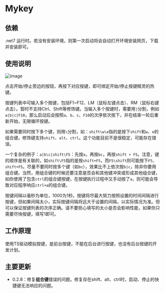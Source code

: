 # Mykey

## 依赖
.net7 运行时。若没有安装环境，则第一次启动将会自动打开环境安装网页，下载并安装即可。

## 使用说明
![image](https://user-images.githubusercontent.com/10357789/230761169-f1c47082-4140-436c-ac50-c2cc68d7c85e.png)

点击开始/停止旁边的按钮，再按下对应按键，即可绑定开始/停止按键精灵的热键。

按键列表中可输入多个按键，包括F1~F12、LM（鼠标左键点击）、RM（鼠标右键点击）。暂时不支持Ctrl、Shift等修饰键。当输入多个按键时，需要用`|`分割，例如`a|b|c|F10`，那么启动后会按照`a`、`b`、`c`、`F10`的次序依次按下，并在结束一轮后重新开始，无限循环按键。

如果需要同时按下多个键，则用`\`分割，如：`shift\w\e`指的是按下`shift`和`w`、`e`的组合键。修饰键支持`shift`、`alt`、`ctrl`。这个功能目前不是很稳定，可能存在错误。

一个复杂的例子：`a|b\c|shift\F5`：先按`a`，再按`bc`，再按`shift + F5`。注意，键的顺序是有关联的，如`shift\F5`指的是按`shift+F5`，而`F5\shift`则可能按下`F5`、`shift+F5`。尽量不要同时按多个键（如`bc`），效果比不上依次按`b|c`，除非你要用组合键。当然，用组合键的时候还要注意是否会和其他键冲突或形成其他组合键，如你使用了包含`ctrl`的组合键按键，在按键执行过程中又手动按了`a`，则可能会导致对应程序响应`ctrl+a`的组合键。


按键间隔以毫秒为单位，1000为1秒。按键将尽最大努力按照设置的时间间隔进行按键，但如果间隔太小，实际按键间隔将远大于设置的间隔，以实际情况为准。但可以保证按键列表的次序正确。请不要担心填写的太小是否会影响性能，如果你只需要尽快按键，填写1即可。

## 工作原理
使用TS驱动模拟按键，是前台按键，不能在后台进行按键，也没有后台按键的开发计划。

## 主要更新
* 0.2.8：修复**组合键**错误的问题。修复存在shift、alt、ctrl时，启动、停止的快捷键无法响应的问题。
